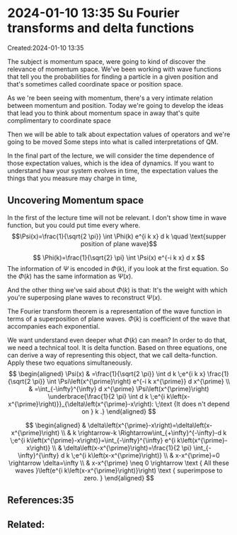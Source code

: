 # 2024-01-10 13:35 Su Fourier transforms and delta functions
Created:2024-01-10 13:35

The subject is momentum space, were going to kind of discover the relevance of momentum space. We've been working with wave functions that tell you the probabilities for finding a particle in a given position and that's sometimes called coordinate space or position space.

As we 're been seeing with momentum, there's a very intimate relation between momentum and position. Today we're going to develop the ideas that lead you to think about momentum space in away that's quite complimentary to coordinate space

Then we will be able to talk about expectation values of operators and we're going to be moved Some steps into what is called interpretations of QM.

In the final part of the lecture, we will consider the time dependence of those expectation values, which is the idea of dynamics. If you want to understand haw your system evolves in time, the expectation values the things that you measure may charge in time,

## Uncovering Momentum space
In the first of the lecture time will not be relevant. I don't show time in wave function, but you could put time every where.
$$\Psi(x)=\frac{1}{\sqrt{2 \pi}} \int \Phi(k) e^{i k x} d k \quad \text{supper position of plane wave}$$

$$
\Phi(k)=\frac{1}{\sqrt{2} \pi} \int \Psi(x) e^{-i k x} d x
$$
The information of $\Psi$ is encoded in $\Phi(k)$, if you look at the first equation. So the $\Phi(k)$ has the same information as $\Psi(x)$.

And the other thing we've said about $\Phi(k)$ is that: It's the weight with which you're superposing plane waves to reconstruct $\Psi(x)$.

The Fourier transform theorem is a representation of the wave function in terms of a superposition of plane waves. $\Phi(k)$ is coefficient of the wave that accompanies each exponential.

We want understand even deeper what $\Phi(k)$ can mean? In order to do that, we need a technical tool. It is delta function. Based on three equations, one can derive a way of  representing this object, that we call delta-function. Apply these two equations simultaneously.
$$
\begin{aligned}
\Psi(x) & =\frac{1}{\sqrt{2 \pi}} \int d k \;e^{i k x} \frac{1}{\sqrt{2 \pi}} \int \Psi\left(x^{\prime}\right) e^{-i k x^{\prime}} d x^{\prime} \\
& =\int_{-\infty}^{\infty} d x^{\prime} \Psi\left(x^{\prime}\right) \underbrace{\frac{1}{2 \pi} \int d k \;e^{i k\left(x-x^{\prime}\right)}}_{\delta\left(x^{\prime}-x\right): \;\text {It does n't depend on } k .}
\end{aligned}
$$

$$
\begin{aligned}
& \delta\left(x^{\prime}-x\right)=\delta\left(x-x^{\prime}\right) \\
& k \rightarrow-k \Rightarrow\int_{+\infty}^{-\infty}-d k \;e^{i k\left(x^{\prime}-x\right)}=\int_{-\infty}^{\infty} e^{i k\left(x^{\prime}-x\right)} \\
& \delta\left(x-x^{\prime}\right)=\frac{1}{2 \pi} \int_{-\infty}^{\infty} d k \;e^{i k\left(x-x^{\prime}\right)} \\
& x-x^{\prime}=0 \rightarrow \delta=\infty \\
& x-x^{\prime} \neq 0 \rightarrow \text { All these waves }\left(e^{i k\left(x-x^{\prime}\right)}\right) \text { superimpose to zero. }
\end{aligned}
$$

## References:35

## Related:



